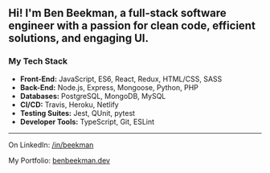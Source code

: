 ## Hi! I'm Ben Beekman, a full-stack software engineer with a passion for clean code, efficient solutions, and engaging UI.

### My Tech Stack
* **Front-End:** JavaScript, ES6, React, Redux, HTML/CSS, SASS
* **Back-End:** Node.js, Express, Mongoose, Python, PHP
* **Databases:** PostgreSQL, MongoDB, MySQL
* **CI/CD:** Travis, Heroku, Netlify
* **Testing Suites:** Jest, QUnit, pytest
* **Developer Tools:** TypeScript, Git, ESLint
****

On LinkedIn: [/in/beekman](https://linkedin.com/in/beekman)

My Portfolio: [benbeekman.dev](https://benbeekman.dev)
